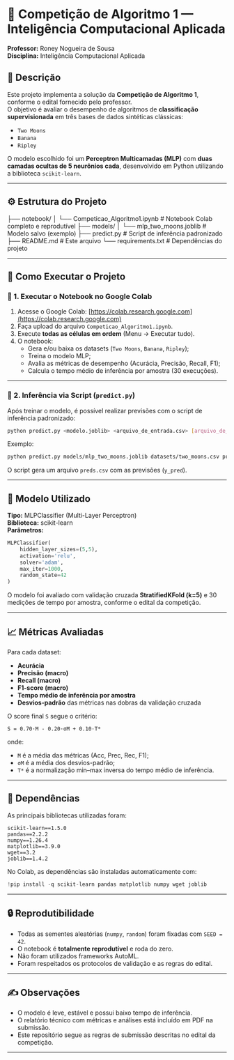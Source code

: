 # 🧠 Competição de Algoritmo 1 — Inteligência Computacional Aplicada

**Professor:** Roney Nogueira de Sousa  
**Disciplina:** Inteligência Computacional Aplicada  

## 📘 Descrição

Este projeto implementa a solução da **Competição de Algoritmo 1**, conforme o edital fornecido pelo professor.  
O objetivo é avaliar o desempenho de algoritmos de **classificação supervisionada** em três bases de dados sintéticas clássicas:  
- `Two Moons`  
- `Banana`  
- `Ripley`  

O modelo escolhido foi um **Perceptron Multicamadas (MLP)** com **duas camadas ocultas de 5 neurônios cada**, desenvolvido em Python utilizando a biblioteca `scikit-learn`.

---

## ⚙️ Estrutura do Projeto

├── notebook/
│ └── Competicao_Algoritmo1.ipynb # Notebook Colab completo e reprodutível
├── models/
│ └── mlp_two_moons.joblib # Modelo salvo (exemplo)
├── predict.py # Script de inferência padronizado
├── README.md # Este arquivo
└── requirements.txt # Dependências do projeto


---

## 🚀 Como Executar o Projeto

### 🔹 1. Executar o Notebook no Google Colab

1. Acesse o Google Colab: [https://colab.research.google.com](https://colab.research.google.com)
2. Faça upload do arquivo `Competicao_Algoritmo1.ipynb`.
3. Execute **todas as células em ordem** (Menu → Executar tudo).  
4. O notebook:
   - Gera e/ou baixa os datasets (`Two Moons`, `Banana`, `Ripley`);
   - Treina o modelo MLP;
   - Avalia as métricas de desempenho (Acurácia, Precisão, Recall, F1);
   - Calcula o tempo médio de inferência por amostra (30 execuções).

---

### 🔹 2. Inferência via Script (`predict.py`)

Após treinar o modelo, é possível realizar previsões com o script de inferência padronizado:

```bash
python predict.py <modelo.joblib> <arquivo_de_entrada.csv> [arquivo_de_saida.csv]
```

Exemplo:

```bash
python predict.py models/mlp_two_moons.joblib datasets/two_moons.csv preds.csv
```

O script gera um arquivo `preds.csv` com as previsões (`y_pred`).

---

## 🧩 Modelo Utilizado

**Tipo:** MLPClassifier (Multi-Layer Perceptron)  
**Biblioteca:** scikit-learn  
**Parâmetros:**

```python
MLPClassifier(
    hidden_layer_sizes=(5,5),
    activation='relu',
    solver='adam',
    max_iter=1000,
    random_state=42
)
```

O modelo foi avaliado com validação cruzada **StratifiedKFold (k=5)** e 30 medições de tempo por amostra, conforme o edital da competição.

---

## 📈 Métricas Avaliadas

Para cada dataset:

- **Acurácia**
- **Precisão (macro)**
- **Recall (macro)**
- **F1-score (macro)**
- **Tempo médio de inferência por amostra**
- **Desvios-padrão** das métricas nas dobras da validação cruzada

O score final `S` segue o critério:

```
S = 0.70·M - 0.20·σM + 0.10·T*
```

onde:
- `M` é a média das métricas (Acc, Prec, Rec, F1);
- `σM` é a média dos desvios-padrão;
- `T*` é a normalização min–max inversa do tempo médio de inferência.

---

## 🧾 Dependências

As principais bibliotecas utilizadas foram:

```
scikit-learn==1.5.0
pandas==2.2.2
numpy==1.26.4
matplotlib==3.9.0
wget==3.2
joblib==1.4.2
```

No Colab, as dependências são instaladas automaticamente com:

```python
!pip install -q scikit-learn pandas matplotlib numpy wget joblib
```

---

## 🔒 Reprodutibilidade

- Todas as sementes aleatórias (`numpy`, `random`) foram fixadas com `SEED = 42`.  
- O notebook é **totalmente reprodutível** e roda do zero.  
- Não foram utilizados frameworks AutoML.  
- Foram respeitados os protocolos de validação e as regras do edital.

---

## ✍️ Observações

- O modelo é leve, estável e possui baixo tempo de inferência.  
- O relatório técnico com métricas e análises está incluído em PDF na submissão.  
- Este repositório segue as regras de submissão descritas no edital da competição.

---

